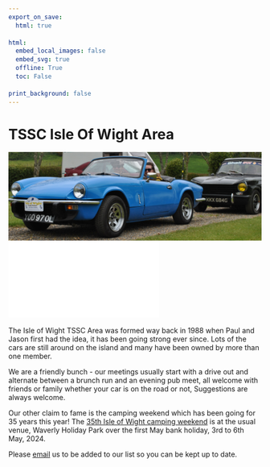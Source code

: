 ```yaml
---
export_on_save:
  html: true

html:
  embed_local_images: false
  embed_svg: true
  offline: True
  toc: False

print_background: false
---
```


# TSSC Isle Of Wight Area
![blue spitfire](/assets/DSC_0001.JPG)
![menubar](/dev/menubar.md)



The Isle of Wight TSSC Area was formed way back in 1988 when Paul and Jason first had the idea, it has been going strong ever since. Lots of the cars are still around on the island and many have been owned by more than one member.

We are a friendly bunch - our meetings usually start with a drive out and alternate between a brunch run and an evening pub meet, all welcome with friends or family whether your car is on the road or not, Suggestions are always welcome.

Our other claim to fame is the camping weekend which has been going for 35 years this year! The [35th Isle of Wight camping weekend](/weekend.html) is at the usual venue, Waverly Holiday Park over the first May bank holiday, 3rd to 6th May, 2024.

Please [email](mailto:IOW@triumphsportsix.club?subject=newsletter) us to be added to our list so you can be kept up to date.
